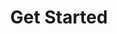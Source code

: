 ---
layout: default
title: Get Started
nav_order: 2
description: ""
has_children: true
permalink: api/get-started
---